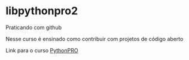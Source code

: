 # libpythonpro2
Praticando com github

Nesse curso é ensinado como contribuir com projetos de código aberto

Link para o curso [PythonPRO](https://www.python.pro.br)